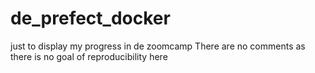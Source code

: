 # de_prefect_docker
just to display my progress in de zoomcamp
There are no comments as there is no goal of reproducibility here
